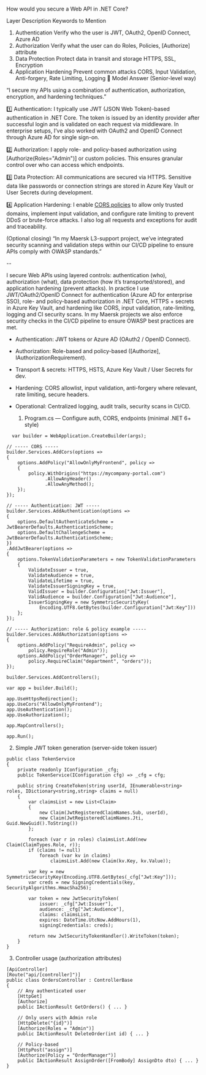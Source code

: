 How would you secure a Web API in .NET Core?

Layer	Description	Keywords to Mention
1. Authentication	Verify who the user is	JWT, OAuth2, OpenID Connect, Azure AD
2. Authorization	Verify what the user can do	Roles, Policies, [Authorize] attribute
3. Data Protection	Protect data in transit and storage	HTTPS, SSL, Encryption
4. Application Hardening	Prevent common attacks	CORS, Input Validation, Anti-forgery, Rate Limiting, Logging
🧠 Model Answer (Senior-level way)

“I secure my APIs using a combination of authentication, authorization, encryption, and hardening techniques.”

1️⃣ Authentication:
I typically use JWT (JSON Web Token)-based authentication in .NET Core.
The token is issued by an identity provider after successful login and is validated on each request via middleware.
In enterprise setups, I’ve also worked with OAuth2 and OpenID Connect through Azure AD for single sign-on.

2️⃣ Authorization:
I apply role- and policy-based authorization using [Authorize(Roles="Admin")] or custom policies.
This ensures granular control over who can access which endpoints.

3️⃣ Data Protection:
All communications are secured via HTTPS. Sensitive data like passwords or connection strings are stored in Azure Key Vault or User Secrets during development.

4️⃣ Application Hardening:
I enable [CORS policies](https://github.com/sbindgithub/dev-journal/blob/main/2025/October/6th/CORS%20Policies.md) to allow only trusted domains, implement input validation, and configure rate limiting to prevent DDoS or brute-force attacks.
I also log all requests and exceptions for audit and traceability.

(Optional closing)
“In my Maersk L3-support project, we’ve integrated security scanning and validation steps within our CI/CD pipeline to ensure APIs comply with OWASP standards.”

--

I secure Web APIs using layered controls: authentication (who), authorization (what), data protection (how it’s transported/stored), and application hardening (prevent attacks).
In practice I use JWT/OAuth2/OpenID Connect for authentication (Azure AD for enterprise SSO), role- and policy-based authorization in .NET Core, HTTPS + secrets in Azure Key Vault, and hardening like CORS, input validation, rate-limiting, logging and CI security scans. In my Maersk projects we also enforce security checks in the CI/CD pipeline to ensure OWASP best practices are met.

- Authentication: JWT tokens or Azure AD (OAuth2 / OpenID Connect).

- Authorization: Role-based and policy-based ([Authorize], IAuthorizationRequirement).

- Transport & secrets: HTTPS, HSTS, Azure Key Vault / User Secrets for dev.

- Hardening: CORS allowlist, input validation, anti-forgery where relevant, rate limiting, secure headers.

- Operational: Centralized logging, audit trails, security scans in CI/CD.

  1. Program.cs — Configure auth, CORS, endpoints (minimal .NET 6+ style)
     
``` 
  var builder = WebApplication.CreateBuilder(args);

// ----- CORS -----
builder.Services.AddCors(options =>
{
    options.AddPolicy("AllowOnlyMyFrontend", policy =>
    {
        policy.WithOrigins("https://mycompany-portal.com")
              .AllowAnyHeader()
              .AllowAnyMethod();
    });
});

// ----- Authentication: JWT -----
builder.Services.AddAuthentication(options =>
{
    options.DefaultAuthenticateScheme = JwtBearerDefaults.AuthenticationScheme;
    options.DefaultChallengeScheme = JwtBearerDefaults.AuthenticationScheme;
})
.AddJwtBearer(options =>
{
    options.TokenValidationParameters = new TokenValidationParameters
    {
        ValidateIssuer = true,
        ValidateAudience = true,
        ValidateLifetime = true,
        ValidateIssuerSigningKey = true,
        ValidIssuer = builder.Configuration["Jwt:Issuer"],
        ValidAudience = builder.Configuration["Jwt:Audience"],
        IssuerSigningKey = new SymmetricSecurityKey(
            Encoding.UTF8.GetBytes(builder.Configuration["Jwt:Key"]))
    };
});

// ----- Authorization: role & policy example -----
builder.Services.AddAuthorization(options =>
{
    options.AddPolicy("RequireAdmin", policy =>
        policy.RequireRole("Admin"));
    options.AddPolicy("OrderManager", policy =>
        policy.RequireClaim("department", "orders"));
});

builder.Services.AddControllers();

var app = builder.Build();

app.UseHttpsRedirection();
app.UseCors("AllowOnlyMyFrontend");
app.UseAuthentication();
app.UseAuthorization();

app.MapControllers();

app.Run();
```
2. Simple JWT token generation (server-side token issuer)

```
public class TokenService
{
    private readonly IConfiguration _cfg;
    public TokenService(IConfiguration cfg) => _cfg = cfg;

    public string CreateToken(string userId, IEnumerable<string> roles, IDictionary<string,string> claims = null)
    {
        var claimsList = new List<Claim>
        {
            new Claim(JwtRegisteredClaimNames.Sub, userId),
            new Claim(JwtRegisteredClaimNames.Jti, Guid.NewGuid().ToString())
        };

        foreach (var r in roles) claimsList.Add(new Claim(ClaimTypes.Role, r));
        if (claims != null)
            foreach (var kv in claims)
                claimsList.Add(new Claim(kv.Key, kv.Value));

        var key = new SymmetricSecurityKey(Encoding.UTF8.GetBytes(_cfg["Jwt:Key"]));
        var creds = new SigningCredentials(key, SecurityAlgorithms.HmacSha256);

        var token = new JwtSecurityToken(
            issuer: _cfg["Jwt:Issuer"],
            audience: _cfg["Jwt:Audience"],
            claims: claimsList,
            expires: DateTime.UtcNow.AddHours(1),
            signingCredentials: creds);

        return new JwtSecurityTokenHandler().WriteToken(token);
    }
}
```

3. Controller usage (authorization attributes)
```
[ApiController]
[Route("api/[controller]")]
public class OrdersController : ControllerBase
{
    // Any authenticated user
    [HttpGet]
    [Authorize] 
    public IActionResult GetOrders() { ... }

    // Only users with Admin role
    [HttpDelete("{id}")]
    [Authorize(Roles = "Admin")]
    public IActionResult DeleteOrder(int id) { ... }

    // Policy-based
    [HttpPost("assign")]
    [Authorize(Policy = "OrderManager")]
    public IActionResult AssignOrder([FromBody] AssignDto dto) { ... }
}

```

